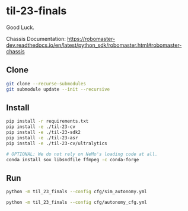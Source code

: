 # til-23-finals

Good Luck.

Chassis Documentation: <https://robomaster-dev.readthedocs.io/en/latest/python_sdk/robomaster.html#robomaster-chassis>

## Clone

```sh
git clone --recurse-submodules
git submodule update --init --recursive
```

## Install

```sh
pip install -r requirements.txt
pip install -e ./til-23-cv
pip install -e ./til-23-sdk2
pip install -e ./til-23-asr
pip install -e ./til-23-cv/ultralytics
```

```sh
# OPTIONAL: We do not rely on NeMo's loading code at all.
conda install sox libsndfile ffmpeg -c conda-forge
```

## Run

```sh
python -m til_23_finals --config cfg/sim_autonomy.yml
```

```sh
python -m til_23_finals --config cfg/autonomy_cfg.yml
```
